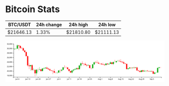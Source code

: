 # Bitcoin Stats

BTC/USDT|24h change|24h high|24h low|
|---|---|---|---|
|$21646.13|1.33%|$21810.80|$21111.13|

<img src="./chart.svg">
